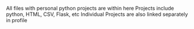 All files with personal python projects are within here
Projects include python, HTML, CSV, Flask, etc
Individual Projects are also linked separately in profile
